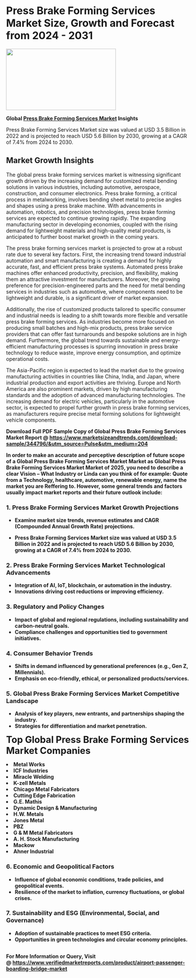 <H1>Press Brake Forming Services Market Size, Growth and Forecast from 2024 - 2031</H1><img class="aligncenter size-medium wp-image-584254" src="https://thirdeyenews.in/wp-content/uploads/2024/09/Global-Market-Research-300x168.jpeg" alt="" width="300" height="168" /><p><strong>Global&nbsp;<a href="https://www.marketsizeandtrends.com/download-sample/344796/&amp;utm_source=Pulse&amp;utm_medium=204">Press Brake Forming Services Market</a> Insights</strong></p><p>Press Brake Forming Services Market size was valued at USD 3.5 Billion in 2022 and is projected to reach USD 5.6 Billion by 2030, growing at a CAGR of 7.4% from 2024 to 2030.</p><p><h2>Market Growth Insights</h2> <p>The global press brake forming services market is witnessing significant growth driven by the increasing demand for customized metal bending solutions in various industries, including automotive, aerospace, construction, and consumer electronics. Press brake forming, a critical process in metalworking, involves bending sheet metal to precise angles and shapes using a press brake machine. With advancements in automation, robotics, and precision technologies, press brake forming services are expected to continue growing rapidly. The expanding manufacturing sector in developing economies, coupled with the rising demand for lightweight materials and high-quality metal products, is anticipated to further boost market growth in the coming years.</p> <p><strong></strong></p> <p>The press brake forming services market is projected to grow at a robust rate due to several key factors. First, the increasing trend toward industrial automation and smart manufacturing is creating a demand for highly accurate, fast, and efficient press brake systems. Automated press brake machines offer enhanced productivity, precision, and flexibility, making them an attractive investment for manufacturers. Moreover, the growing preference for precision-engineered parts and the need for metal bending services in industries such as automotive, where components need to be lightweight and durable, is a significant driver of market expansion.</p> <p>Additionally, the rise of customized products tailored to specific consumer and industrial needs is leading to a shift towards more flexible and versatile press brake forming services. As industries become more focused on producing small batches and high-mix products, press brake service providers that can offer fast turnarounds and bespoke solutions are in high demand. Furthermore, the global trend towards sustainable and energy-efficient manufacturing processes is spurring innovation in press brake technology to reduce waste, improve energy consumption, and optimize operational costs.</p> <p>The Asia-Pacific region is expected to lead the market due to the growing manufacturing activities in countries like China, India, and Japan, where industrial production and export activities are thriving. Europe and North America are also prominent markets, driven by high manufacturing standards and the adoption of advanced manufacturing technologies. The increasing demand for electric vehicles, particularly in the automotive sector, is expected to propel further growth in press brake forming services, as manufacturers require precise metal forming solutions for lightweight vehicle components.</p> <p><strong></p><p><span class=""><strong>Download Full PDF Sample Copy of Global Press Brake Forming Services Market Report</strong> @ <a href="https://www.marketsizeandtrends.com/download-sample/344796/&amp;utm_source=Pulse&amp;utm_medium=204" target="_blank">https://www.marketsizeandtrends.com/download-sample/344796/&amp;utm_source=Pulse&amp;utm_medium=204</a></span></p><p>In order to make an accurate and perceptive description of future scope of a Global&nbsp;Press Brake Forming Services Market Market as Global&nbsp;Press Brake Forming Services Market Market of 2025, you need to describe a clear Vision &ndash; What Industry or Linda can you think of for example: Quote from a Technology, healthcare, automotive, renewable energy, name the market you are Reffering to. However, some general trends and factors usually impact market reports and their future outlook include:</p><h3>1.&nbsp;<strong>Press Brake Forming Services Market Growth Projections</strong></h3><ul><li>Examine market size trends, revenue estimates and CAGR (Compounded Annual Growth Rate) projections.</li><li><p>Press Brake Forming Services Market size was valued at USD 3.5 Billion in 2022 and is projected to reach USD 5.6 Billion by 2030, growing at a CAGR of 7.4% from 2024 to 2030.</p></li></ul><h3>2.&nbsp;<strong>Press Brake Forming Services Market Technological Advancements</strong></h3><ul><li>Integration of AI, IoT, blockchain, or automation in the industry.</li><li>Innovations driving cost reductions or improving efficiency.</li></ul><h3>3.&nbsp;<strong>Regulatory and Policy Changes</strong></h3><ul><li>Impact of global and regional regulations, including sustainability and carbon-neutral goals.</li><li>Compliance challenges and opportunities tied to government initiatives.</li></ul><h3>4.&nbsp;<strong>Consumer Behavior Trends</strong></h3><ul><li>Shifts in demand influenced by generational preferences (e.g., Gen Z, Millennials).</li><li>Emphasis on eco-friendly, ethical, or personalized products/services.</li></ul><h3>5.&nbsp;<strong>Global Press Brake Forming Services Market Competitive Landscape</strong></h3><ul><li>Analysis of key players, new entrants, and partnerships shaping the industry.</li><li>Strategies for differentiation and market penetration.</li></ul><p data-pm-slice="1 1 []"><span style="color: inherit; font-family: inherit; font-size: 25px;">Top Global Press Brake Forming Services Market Companies</span></p><div class="" data-test-id=""><p><li>Metal Works</li><li> ICF Industries</li><li> Miracle Welding</li><li> K-zell Metals</li><li> Chicago Metal Fabricators</li><li> Cutting Edge Fabrication</li><li> G.E. Mathis</li><li> Dynamic Design & Manufacturing</li><li> H.W. Metals</li><li> Jones Metal</li><li> PBZ</li><li> G & M Metal Fabricators</li><li> A. H. Stock Manufacturing</li><li> Mackow</li><li> Ahner Industrial</li></p></div><h3>6.&nbsp;<strong>Economic and Geopolitical Factors</strong></h3><ul><li>Influence of global economic conditions, trade policies, and geopolitical events.</li><li>Resilience of the market to inflation, currency fluctuations, or global crises.</li></ul><h3>7.&nbsp;<strong>Sustainability and ESG (Environmental, Social, and Governance)</strong></h3><ul><li>Adoption of sustainable practices to meet ESG criteria.</li><li>Opportunities in green technologies and circular economy principles.</li></ul><h2><strong style="font-size: 14px;">For More Information or Query, Visit @&nbsp;</strong><a style="background-color: #ffffff; font-size: 14px;" href="https://www.marketsizeandtrends.com/report/press-brake-forming-services-market/" target="_blank">https://www.verifiedmarketreports.com/product/airport-passenger-boarding-bridge-market</a></h2>
